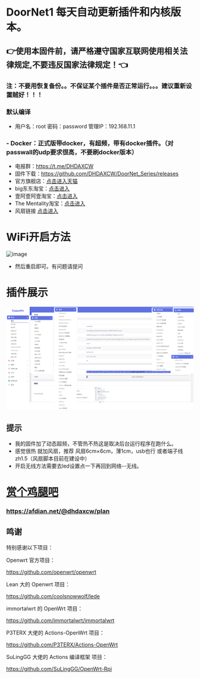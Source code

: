 # DoorNet1 每天自动更新插件和内核版本。
## 👉使用本固件前，请严格遵守国家互联网使用相关法律规定,不要违反国家法律规定！👈

### 注：不要用恢复备份。。不保证某个插件是否正常运行。。。建议重新设置贼好！！！
### 默认编译  

- 用户名：root 密码：password  管理IP：192.168.11.1
### - Docker：正式版带docker，有超频，带有docker插件。（对passwall的udp要求很高，不要刷docker版本）
- 电报群：https://t.me/DHDAXCW
- 固件下载：https://github.com/DHDAXCW/DoorNet_Series/releases
- 官方旗舰店：[点击进入天猫](https://detail.tmall.com/item.htm?spm=a230r.1.14.16.5ca623e6hQpOkd&id=650372680921&ns=1&abbucket=11&sku_properties=5919063:3284564)
- big东东淘宝：[点击进入](https://item.taobao.com/item.htm?spm=a1z10.3-c-s.w4002-21156935592.48.8d0644b9IwVcxe&id=658319471450)
- 壹阿壹阿壹淘宝：[点击进入](https://item.taobao.com/item.htm?spm=a230r.1.14.29.5ca623e6hQpOkd&id=655585180511&ns=1&abbucket=11#detail)
- The Mentality淘宝：[点击进入](https://item.taobao.com/item.htm?spm=a1z10.3-c-s.w4002-23932041130.72.264b5a8buuD1Uo&id=658729815469)
- 风扇链接 [点击进入](https://s.click.taobao.com/t?e=m%3D2%26s%3Dd8Ack0Lbx8McQipKwQzePOeEDrYVVa64LKpWJ%2Bin0XJRAdhuF14FMXpyNmcFd6mT8sviUM61dt2T0mcOGN1M6FAj1gqltKaEfKzCcEr0EW0YuhTK3FPxiHMT7yc3NZrQKSOkJV8harV3phaPbavinqGCwVfdcN0wcSpj5qSCmbA%3D)
# WiFi开启方法
![image](https://user-images.githubusercontent.com/74764072/149740728-9c8145bb-6fed-4c5e-98d3-83011d2ab1a6.png)
- 然后重启即可。有问题请提问
# 插件展示 
 ![Alt text](data/20.jpg?raw=true "Title")
## 提示
 - 我的固件加了动态超频，不管热不热这是取决后台运行程序在跑什么。
 - 感觉很热  就加风扇，推荐 风扇6cm×6cm，薄1cm，usb也行 或者端子线zh1.5（风扇脚本目前在建设中）
 - 开启无线方法需要去led设置点一下再回到网络--无线。
# [赏个鸡腿吧](https://afdian.net/@dhdaxcw/plan)
### https://afdian.net/@dhdaxcw/plan
## 鸣谢

特别感谢以下项目： 

Openwrt 官方项目：

<https://github.com/openwrt/openwrt>

Lean 大的 Openwrt 项目：

<https://github.com/coolsnowwolf/lede>

immortalwrt 的 OpenWrt 项目：

<https://github.com/immortalwrt/immortalwrt>

P3TERX 大佬的 Actions-OpenWrt 项目：

<https://github.com/P3TERX/Actions-OpenWrt>

SuLingGG 大佬的 Actions 编译框架 项目：

https://github.com/SuLingGG/OpenWrt-Rpi
